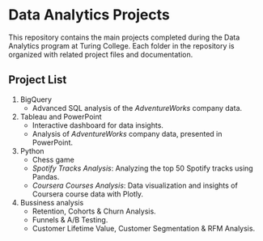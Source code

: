 # Data Analytics Projects

This repository contains the main projects completed during the Data Analytics program at Turing College. Each folder in the repository is organized with related project files and documentation.

## Project List

1. BigQuery
   - Advanced SQL analysis of the _AdventureWorks_ company data.
2. Tableau and PowerPoint
   - Interactive dashboard for data insights.
   - Analysis of _AdventureWorks_ company data, presented in PowerPoint.
3. Python
   -  Chess game
   -  _Spotify Tracks Analysis_: Analyzing the top 50 Spotify tracks using Pandas.
   -  _Coursera Courses Analysis_: Data visualization and insights of Coursera course data with Plotly.
4. Bussiness analysis
   -  Retention, Cohorts & Churn Analysis.
   -  Funnels & A/B Testing.
   -  Customer Lifetime Value, Customer Segmentation & RFM Analysis.
